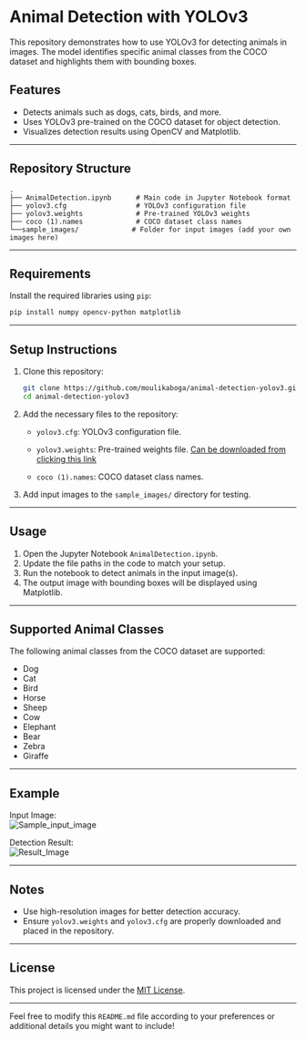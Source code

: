 # Animal Detection with YOLOv3

This repository demonstrates how to use YOLOv3 for detecting animals in images. The model identifies specific animal classes from the COCO dataset and highlights them with bounding boxes.

## Features
- Detects animals such as dogs, cats, birds, and more.
- Uses YOLOv3 pre-trained on the COCO dataset for object detection.
- Visualizes detection results using OpenCV and Matplotlib.

---

## Repository Structure
```
.
├── AnimalDetection.ipynb      # Main code in Jupyter Notebook format
├── yolov3.cfg                 # YOLOv3 configuration file
├── yolov3.weights             # Pre-trained YOLOv3 weights
├── coco (1).names             # COCO dataset class names
└──sample_images/             # Folder for input images (add your own images here)

```

---

## Requirements
Install the required libraries using `pip`:
```bash
pip install numpy opencv-python matplotlib
```

---

## Setup Instructions
1. Clone this repository:
   ```bash
   git clone https://github.com/moulikaboga/animal-detection-yolov3.git
   cd animal-detection-yolov3
   ```

2. Add the necessary files to the repository:
   - `yolov3.cfg`: YOLOv3 configuration file.
   - `yolov3.weights`: Pre-trained weights file. [Can be downloaded from clicking this link ](https://github.com/patrick013/Object-Detection---Yolov3/raw/refs/heads/master/model/yolov3.weights)
 
   - `coco (1).names`: COCO dataset class names.

3. Add input images to the `sample_images/` directory for testing.

---

## Usage
1. Open the Jupyter Notebook `AnimalDetection.ipynb`.
2. Update the file paths in the code to match your setup.
3. Run the notebook to detect animals in the input image(s).
4. The output image with bounding boxes will be displayed using Matplotlib.

---

## Supported Animal Classes
The following animal classes from the COCO dataset are supported:
- Dog
- Cat
- Bird
- Horse
- Sheep
- Cow
- Elephant
- Bear
- Zebra
- Giraffe

---

## Example
Input Image:  
![Sample_input_image](https://github.com/user-attachments/assets/4b0c85da-060d-4f8d-b75c-7a01d8cc12a9)
 

Detection Result:  
![Result_Image](https://github.com/user-attachments/assets/d76fe128-a692-4b31-9f88-2cc6175722d2)
 

---

## Notes
- Use high-resolution images for better detection accuracy.
- Ensure `yolov3.weights` and `yolov3.cfg` are properly downloaded and placed in the repository.

---

## License
This project is licensed under the [MIT License](LICENSE).

---

Feel free to modify this `README.md` file according to your preferences or additional details you might want to include!
